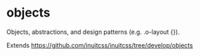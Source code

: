 # objects

Objects, abstractions, and design patterns (e.g. .o-layout {}).

Extends https://github.com/inuitcss/inuitcss/tree/develop/objects
